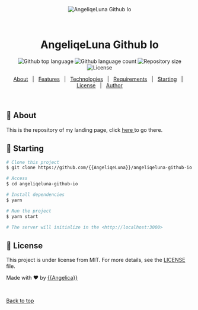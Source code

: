 <div align="center" id="top"> 
  <img src="./.github/app.gif" alt="AngeliqeLuna Github Io" />

  &#xa0;

  <!-- <a href="https://angeliqelunagithubio.netlify.app">Demo</a> -->
</div>

<h1 align="center">AngeliqeLuna Github Io</h1>

<p align="center">
  <img alt="Github top language" src="https://img.shields.io/github/languages/top/{{AngeliqeLuna}}/angeliqeluna-github-io?color=56BEB8">

  <img alt="Github language count" src="https://img.shields.io/github/languages/count/{{AngeliqeLuna}}/angeliqeluna-github-io?color=56BEB8">

  <img alt="Repository size" src="https://img.shields.io/github/repo-size/{{AngeliqeLuna}}/angeliqeluna-github-io?color=56BEB8">

  <img alt="License" src="https://img.shields.io/github/license/{{AngeliqeLuna}}/angeliqeluna-github-io?color=56BEB8">

  <!-- <img alt="Github issues" src="https://img.shields.io/github/issues/{{AngeliqeLuna}}/angeliqeluna-github-io?color=56BEB8" /> -->

  <!-- <img alt="Github forks" src="https://img.shields.io/github/forks/{{AngeliqeLuna}}/angeliqeluna-github-io?color=56BEB8" /> -->

  <!-- <img alt="Github stars" src="https://img.shields.io/github/stars/{{AngeliqeLuna}}/angeliqeluna-github-io?color=56BEB8" /> -->
</p>

<!-- Status -->

<!-- <h4 align="center"> 
	🚧  AngeliqeLuna Github Io 🚀 Under construction...  🚧
</h4> 

<hr> -->

<p align="center">
  <a href="#dart-about">About</a> &#xa0; | &#xa0; 
  <a href="#sparkles-features">Features</a> &#xa0; | &#xa0;
  <a href="#rocket-technologies">Technologies</a> &#xa0; | &#xa0;
  <a href="#white_check_mark-requirements">Requirements</a> &#xa0; | &#xa0;
  <a href="#checkered_flag-starting">Starting</a> &#xa0; | &#xa0;
  <a href="#memo-license">License</a> &#xa0; | &#xa0;
  <a href="https://github.com/{{YOUR_GITHUB_USERNAME}}" target="_blank">Author</a>
</p>

<br>

## :dart: About ##

This is the repository of my landing page, click <a href="https://angeliqeluna.github.io/"> here </a> to go there.

## :checkered_flag: Starting ##

```bash
# Clone this project
$ git clone https://github.com/{{AngeliqeLuna}}/angeliqeluna-github-io

# Access
$ cd angeliqeluna-github-io

# Install dependencies
$ yarn

# Run the project
$ yarn start

# The server will initialize in the <http://localhost:3000>
```

## :memo: License ##

This project is under license from MIT. For more details, see the [LICENSE](LICENSE.md) file.


Made with :heart: by <a href="https://github.com/{{AngeliqeLuna}}" target="_blank">{{Angelica}}</a>

&#xa0;

<a href="#top">Back to top</a>
